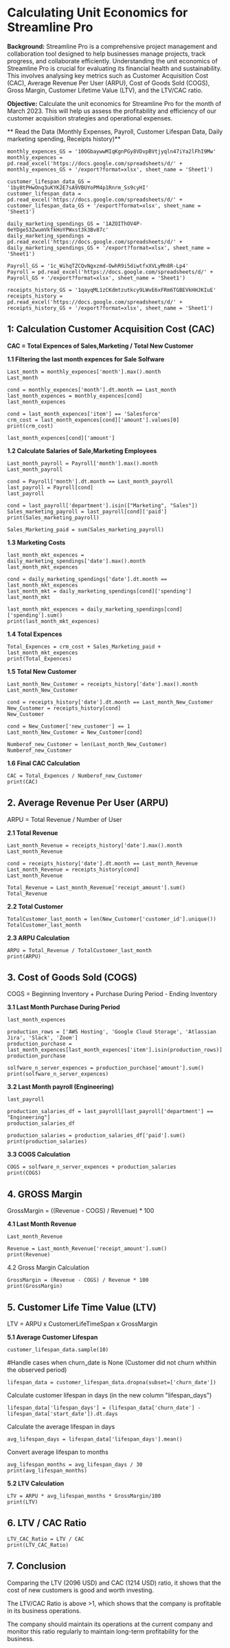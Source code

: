 # **Calculating Unit Economics for Streamline Pro**

**Background:** Streamline Pro is a comprehensive project management and collaboration tool designed to help businesses manage projects, track progress, and collaborate efficiently. Understanding the unit economics of Streamline Pro is crucial for evaluating its financial health and sustainability. This involves analysing key metrics such as Customer Acquisition Cost (CAC), Average Revenue Per User (ARPU), Cost of Goods Sold (COGS), Gross Margin, Customer Lifetime Value (LTV), and the LTV/CAC ratio.

**Objective:** Calculate the unit economics for Streamline Pro for the month of March 2023. This will help us assess the profitability and efficiency of our customer acquisition strategies and operational expenses.

** Read the Data (Monthly Expenses, Payroll, Customer Lifespan Data, Daily marketing spending, Receipts history)**

    monthly_expences_GS = '10OGbaywwMIqKgnPGy8VDvpBVtjyqln47iYa2lFhI9Mw'
    monthly_expences = pd.read_excel('https://docs.google.com/spreadsheets/d/' + monthly_expences_GS + '/export?format=xlsx', sheet_name = 'Sheet1')
    
    customer_lifespan_data_GS = '1by8tPHwOnq3uKYK2E7sA9VBUYoPM4p1Rnrm_Ss9cyHI'
    customer_lifespan_data = pd.read_excel('https://docs.google.com/spreadsheets/d/' + customer_lifespan_data_GS + '/export?format=xlsx', sheet_name = 'Sheet1')
    
    daily_marketing_spendings_GS = '1AZOIThOV4P-0eYDge53ZwumVkfkHoYPWxst3k3Bv87c'
    daily_marketing_spendings = pd.read_excel('https://docs.google.com/spreadsheets/d/' + daily_marketing_spendings_GS + '/export?format=xlsx', sheet_name = 'Sheet1')
    
    Payroll_GS = '1c_WihqTZCQvNgxzmd-OwhR9i5diwtfxXVLyMn8R-Lp4'
    Payroll = pd.read_excel('https://docs.google.com/spreadsheets/d/' + Payroll_GS + '/export?format=xlsx', sheet_name = 'Sheet1')
    
    receipts_history_GS = '1qayqML1zCKdmtzutkcy9LWvE6xFRm6TGBEVkHHJKIuE'
    receipts_history = pd.read_excel('https://docs.google.com/spreadsheets/d/' + receipts_history_GS + '/export?format=xlsx', sheet_name = 'Sheet1')
## ****1:** Calculation Customer Acquisition Cost (CAC)**
**CAC = Total Expences of Sales,Marketing / Total New Customer**

**1.1 Filtering the last month expences for Sale Solfware**
    
    Last_month = monthly_expences['month'].max().month
    Last_month
    
    cond = monthly_expences['month'].dt.month == Last_month
    last_month_expences = monthly_expences[cond]
    last_month_expences
 
    cond = last_month_expences['item'] == 'Salesforce'
    crm_cost = last_month_expences[cond]['amount'].values[0]
    print(crm_cost)
    
    last_month_expences[cond]['amount']
**1.2 Calculate Salaries of Sale,Marketing Employees**
    
    Last_month_payroll = Payroll['month'].max().month
    Last_month_payroll
    
    cond = Payroll['month'].dt.month == Last_month_payroll
    last_payroll = Payroll[cond]
    last_payroll
    
    cond = last_payroll['department'].isin(["Marketing", "Sales"])
    Sales_marketing_payroll = last_payroll[cond]['paid']
    print(Sales_marketing_payroll)
    
    Sales_Marketing_paid = sum(Sales_marketing_payroll)
    
**1.3 Marketing Costs**

    last_month_mkt_expences = daily_marketing_spendings['date'].max().month
    last_month_mkt_expences
    
    cond = daily_marketing_spendings['date'].dt.month == last_month_mkt_expences
    last_month_mkt = daily_marketing_spendings[cond]['spending']
    last_month_mkt
    
    last_month_mkt_expences = daily_marketing_spendings[cond]['spending'].sum()
    print(last_month_mkt_expences)
    
**1.4 Total Expences**

    Total_Expences = crm_cost + Sales_Marketing_paid + last_month_mkt_expences
    print(Total_Expences)
    
**1.5 Total New Customer**

    Last_month_New_Customer = receipts_history['date'].max().month
    Last_month_New_Customer
    
    cond = receipts_history['date'].dt.month == Last_month_New_Customer
    New_Customer = receipts_history[cond]
    New_Customer
    
    cond = New_Customer['new_customer'] == 1
    Last_month_New_Customer = New_Customer[cond]
    
    Numberof_new_Customer = len(Last_month_New_Customer)
    Numberof_new_Customer
    
**1.6 Final CAC Calculation**

    CAC = Total_Expences / Numberof_new_Customer
    print(CAC)

## 2. Average Revenue Per User (ARPU)

ARPU = Total Revenue / Number of User

**2.1 Total Revenue**

    Last_month_Revenue = receipts_history['date'].max().month
    Last_month_Revenue
    
    cond = receipts_history['date'].dt.month == Last_month_Revenue
    Last_month_Revenue = receipts_history[cond]
    Last_month_Revenue
    
    Total_Revenue = Last_month_Revenue['receipt_amount'].sum()
    Total_Revenue
    
**2.2 Total Customer**

    TotalCustomer_last_month = len(New_Customer['customer_id'].unique())
    TotalCustomer_last_month
    
**2.3 ARPU Calculation**

    ARPU = Total_Revenue / TotalCustomer_last_month
    print(ARPU)

## 3. Cost of Goods Sold (COGS)

COGS = Beginning Inventory + Purchase During Period - Ending Inventory

**3.1 Last Month Purchase During Period**

    last_month_expences
    
    production_rows = ['AWS Hosting', 'Google Cloud Storage', 'Atlassian Jira', 'Slack', 'Zoom']
    production_purchase = last_month_expences[last_month_expences['item'].isin(production_rows)]
    production_purchase
    
    solfware_n_server_expences = production_purchase['amount'].sum()
    print(solfware_n_server_expences)
    
**3.2 Last Month payroll (Engineering)**

    last_payroll
    
    production_salaries_df = last_payroll[last_payroll['department'] == "Engineering"]
    production_salaries_df
    
    production_salaries = production_salaries_df['paid'].sum()
    print(production_salaries)
    
**3.3 COGS Calculation**

    COGS = solfware_n_server_expences + production_salaries
    print(COGS)

## 4. GROSS Margin

GrossMargin = ((Revenue - COGS) / Revenue) * 100

**4.1 Last Month Revenue**

    Last_month_Revenue
    
    Revenue = Last_month_Revenue['receipt_amount'].sum()
    print(Revenue)
    
4.2 Gross Margin Calculation

    GrossMargin = (Revenue - COGS) / Revenue * 100
    print(GrossMargin)
    
## 5. Customer Life Time Value (LTV)

LTV = ARPU x CustomerLifeTimeSpan x GrossMargin

**5.1 Average Customer Lifespan**
 
    customer_lifespan_data.sample(10)
    
 #Handle cases when churn_date is None (Customer did not churn whithin the observed period)
    
    lifespan_data = customer_lifespan_data.dropna(subset=['churn_date'])
    
Calculate customer lifespan in days (in the new column "lifespan_days")

    lifespan_data['lifespan_days'] = (lifespan_data['churn_date'] - lifespan_data['start_date']).dt.days

Calculate the average lifespan in days

    avg_lifespan_days = lifespan_data['lifespan_days'].mean()

Convert average lifespan to months

    avg_lifespan_months = avg_lifespan_days / 30
    print(avg_lifespan_months)

**5.2 LTV Calculation**

    LTV = ARPU * avg_lifespan_months * GrossMargin/100
    print(LTV)
    
## 6. LTV / CAC Ratio

    LTV_CAC_Ratio = LTV / CAC
    print(LTV_CAC_Ratio)
    
## 7. Conclusion

Comparing the LTV (2096 USD) and CAC (1214 USD) ratio, it shows that the cost of new customers is good and worth investing.

The LTV/CAC Ratio is above >1, which shows that the company is profitable in its business operations.

The company should maintain its operations at the current company and monitor this ratio regularly to maintain long-term profitability for the business.

